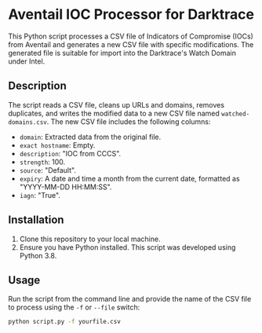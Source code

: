 # Aventail IOC Processor for Darktrace

This Python script processes a CSV file of Indicators of Compromise (IOCs) from Aventail and generates a new CSV file with specific modifications. The generated file is suitable for import into the Darktrace's Watch Domain under Intel.

## Description

The script reads a CSV file, cleans up URLs and domains, removes duplicates, and writes the modified data to a new CSV file named `watched-domains.csv`. The new CSV file includes the following columns:

- `domain`: Extracted data from the original file.
- `exact hostname`: Empty.
- `description`: "IOC from CCCS".
- `strength`: 100.
- `source`: "Default".
- `expiry`: A date and time a month from the current date, formatted as "YYYY-MM-DD HH:MM:SS".
- `iagn`: "True".

## Installation

1. Clone this repository to your local machine.
2. Ensure you have Python installed. This script was developed using Python 3.8.

## Usage

Run the script from the command line and provide the name of the CSV file to process using the `-f` or `--file` switch:

```bash
python script.py -f yourfile.csv
